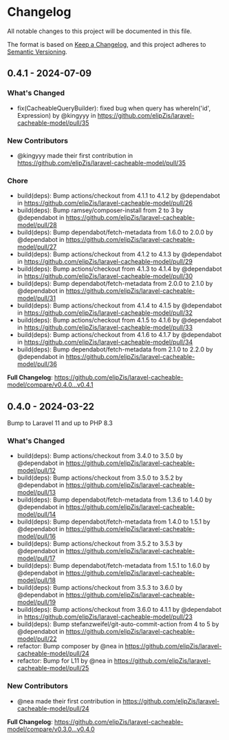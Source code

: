 # Changelog

All notable changes to this project will be documented in this file.

The format is based on [Keep a Changelog](https://keepachangelog.com/en/1.0.0/),
and this project adheres to [Semantic Versioning](https://semver.org/spec/v2.0.0.html).

## 0.4.1 - 2024-07-09

### What's Changed

* fix(CacheableQueryBuilder): fixed bug when query has whereIn('id', Expression) by @kingyyy in https://github.com/elipZis/laravel-cacheable-model/pull/35

### New Contributors

* @kingyyy made their first contribution in https://github.com/elipZis/laravel-cacheable-model/pull/35

### Chore

* build(deps): Bump actions/checkout from 4.1.1 to 4.1.2 by @dependabot in https://github.com/elipZis/laravel-cacheable-model/pull/26
* build(deps): Bump ramsey/composer-install from 2 to 3 by @dependabot in https://github.com/elipZis/laravel-cacheable-model/pull/28
* build(deps): Bump dependabot/fetch-metadata from 1.6.0 to 2.0.0 by @dependabot in https://github.com/elipZis/laravel-cacheable-model/pull/27
* build(deps): Bump actions/checkout from 4.1.2 to 4.1.3 by @dependabot in https://github.com/elipZis/laravel-cacheable-model/pull/29
* build(deps): Bump actions/checkout from 4.1.3 to 4.1.4 by @dependabot in https://github.com/elipZis/laravel-cacheable-model/pull/30
* build(deps): Bump dependabot/fetch-metadata from 2.0.0 to 2.1.0 by @dependabot in https://github.com/elipZis/laravel-cacheable-model/pull/31
* build(deps): Bump actions/checkout from 4.1.4 to 4.1.5 by @dependabot in https://github.com/elipZis/laravel-cacheable-model/pull/32
* build(deps): Bump actions/checkout from 4.1.5 to 4.1.6 by @dependabot in https://github.com/elipZis/laravel-cacheable-model/pull/33
* build(deps): Bump actions/checkout from 4.1.6 to 4.1.7 by @dependabot in https://github.com/elipZis/laravel-cacheable-model/pull/34
* build(deps): Bump dependabot/fetch-metadata from 2.1.0 to 2.2.0 by @dependabot in https://github.com/elipZis/laravel-cacheable-model/pull/36

**Full Changelog**: https://github.com/elipZis/laravel-cacheable-model/compare/v0.4.0...v0.4.1

## 0.4.0 - 2024-03-22

Bump to Laravel 11 and up to PHP 8.3

### What's Changed

* build(deps): Bump actions/checkout from 3.4.0 to 3.5.0 by @dependabot in https://github.com/elipZis/laravel-cacheable-model/pull/12
* build(deps): Bump actions/checkout from 3.5.0 to 3.5.2 by @dependabot in https://github.com/elipZis/laravel-cacheable-model/pull/13
* build(deps): Bump dependabot/fetch-metadata from 1.3.6 to 1.4.0 by @dependabot in https://github.com/elipZis/laravel-cacheable-model/pull/14
* build(deps): Bump dependabot/fetch-metadata from 1.4.0 to 1.5.1 by @dependabot in https://github.com/elipZis/laravel-cacheable-model/pull/16
* build(deps): Bump actions/checkout from 3.5.2 to 3.5.3 by @dependabot in https://github.com/elipZis/laravel-cacheable-model/pull/17
* build(deps): Bump dependabot/fetch-metadata from 1.5.1 to 1.6.0 by @dependabot in https://github.com/elipZis/laravel-cacheable-model/pull/18
* build(deps): Bump actions/checkout from 3.5.3 to 3.6.0 by @dependabot in https://github.com/elipZis/laravel-cacheable-model/pull/19
* build(deps): Bump actions/checkout from 3.6.0 to 4.1.1 by @dependabot in https://github.com/elipZis/laravel-cacheable-model/pull/23
* build(deps): Bump stefanzweifel/git-auto-commit-action from 4 to 5 by @dependabot in https://github.com/elipZis/laravel-cacheable-model/pull/22
* refactor: Bump composer by @nea in https://github.com/elipZis/laravel-cacheable-model/pull/24
* refactor: Bump for L11 by @nea in https://github.com/elipZis/laravel-cacheable-model/pull/25

### New Contributors

* @nea made their first contribution in https://github.com/elipZis/laravel-cacheable-model/pull/24

**Full Changelog**: https://github.com/elipZis/laravel-cacheable-model/compare/v0.3.0...v0.4.0
